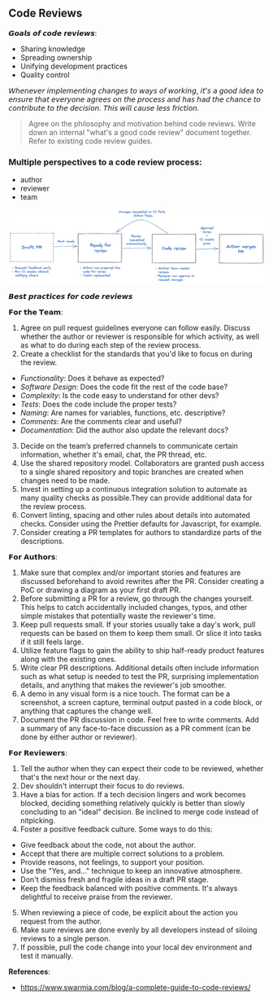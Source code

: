 ## Code Reviews


𝙂𝙤𝙖𝙡𝙨 𝙤𝙛 𝙘𝙤𝙙𝙚 𝙧𝙚𝙫𝙞𝙚𝙬𝙨:

* Sharing knowledge
* Spreading ownership
* Unifying development practices
* Quality control

𝘞𝘩𝘦𝘯𝘦𝘷𝘦𝘳 𝘪𝘮𝘱𝘭𝘦𝘮𝘦𝘯𝘵𝘪𝘯𝘨 𝘤𝘩𝘢𝘯𝘨𝘦𝘴 𝘵𝘰 𝘸𝘢𝘺𝘴 𝘰𝘧 𝘸𝘰𝘳𝘬𝘪𝘯𝘨, 𝘪𝘵'𝘴 𝘢 𝘨𝘰𝘰𝘥 𝘪𝘥𝘦𝘢 𝘵𝘰 𝘦𝘯𝘴𝘶𝘳𝘦 𝘵𝘩𝘢𝘵 𝘦𝘷𝘦𝘳𝘺𝘰𝘯𝘦 𝘢𝘨𝘳𝘦𝘦𝘴 𝘰𝘯 𝘵𝘩𝘦 𝘱𝘳𝘰𝘤𝘦𝘴𝘴 𝘢𝘯𝘥 𝘩𝘢𝘴 𝘩𝘢𝘥 𝘵𝘩𝘦 𝘤𝘩𝘢𝘯𝘤𝘦 𝘵𝘰 𝘤𝘰𝘯𝘵𝘳𝘪𝘣𝘶𝘵𝘦 𝘵𝘰 𝘵𝘩𝘦 𝘥𝘦𝘤𝘪𝘴𝘪𝘰𝘯. 𝘛𝘩𝘪𝘴 𝘸𝘪𝘭𝘭 𝘤𝘢𝘶𝘴𝘦 𝘭𝘦𝘴𝘴 𝘧𝘳𝘪𝘤𝘵𝘪𝘰𝘯.

> Agree on the philosophy and motivation behind code reviews.
> Write down an internal "what's a good code review" document together.
> Refer to existing code review guides.

### Multiple perspectives to a code review process:
* author
* reviewer
* team

![](code-review-process.jpeg)

𝘽𝙚𝙨𝙩 𝙥𝙧𝙖𝙘𝙩𝙞𝙘𝙚𝙨 𝙛𝙤𝙧 𝙘𝙤𝙙𝙚 𝙧𝙚𝙫𝙞𝙚𝙬𝙨

𝗙𝗼𝗿 𝘁𝗵𝗲 𝗧𝗲𝗮𝗺:
1. Agree on pull request guidelines everyone can follow easily. Discuss whether the author or reviewer is responsible for which activity, as well as what to do during each step of the review process.
2. Create a checklist for the standards that you'd like to focus on during the review.
* *Functionality*: Does it behave as expected?
* *Software Design*: Does the code fit the rest of the code base?
* *Complexity*: Is the code easy to understand for other devs?
* *Tests*: Does the code include the proper tests?
* *Naming*: Are names for variables, functions, etc. descriptive?
* *Comments*: Are the comments clear and useful?
* *Documentation*: Did the author also update the  relevant docs?
3. Decide on the team’s preferred channels to communicate certain information, whether it's email, chat, the PR thread, etc.
4. Use the shared repository model. Collaborators are granted push access to a single shared repository and topic branches are created when changes need to be made.
5. Invest in setting up a continuous integration  solution to automate as many quality checks as possible.They can provide additional data for the review process.
6. Convert linting, spacing and other rules about details into automated checks. Consider using the Prettier defaults for Javascript, for example.
7. Consider creating a PR templates for authors to standardize parts of the descriptions.

𝗙𝗼𝗿 𝗔𝘂𝘁𝗵𝗼𝗿𝘀: 
1. Make sure that complex and/or important stories and features are discussed beforehand to avoid rewrites after the PR. Consider creating a PoC or drawing a diagram as your first draft PR.
2. Before submitting a PR for a review, go through the changes yourself. This helps to catch accidentally included changes, typos, and other simple mistakes that potentially waste the reviewer's time.
3. Keep pull requests small. If your stories usually take a day's work, pull requests can be based on them to keep them small. Or slice it into tasks if it still feels large. 
4. Utilize feature flags to gain the ability to ship half-ready product features along with the existing ones.
5. Write clear PR descriptions. Additional details often include information such as what setup is needed to test the PR, surprising implementation details, and anything that makes the reviewer's job smoother.
6. A demo in any visual form is a nice touch. The format can be a screenshot, a screen capture, terminal output pasted in a code block, or anything that captures the change well. 
7. Document the PR discussion in code. Feel free to write comments. Add a summary of any face-to-face discussion as a PR comment (can be done by either author or reviewer). 

𝗙𝗼𝗿 𝗥𝗲𝘃𝗶𝗲𝘄𝗲𝗿𝘀:
1. Tell the author when they can expect their code to be reviewed, whether that's the next hour or the next day.
2. Dev shouldn't interrupt their focus to do reviews.
3. Have a bias for action. If a tech decision lingers and work becomes blocked, deciding something relatively quickly is better than slowly concluding to an "ideal" decision. Be inclined to merge code instead of nitpicking.
4. Foster a positive feedback culture. Some ways to do this:
  * Give feedback about the code, not about the author. 
  * Accept that there are multiple correct solutions to a problem.
  * Provide reasons, not feelings, to support your position.
  * Use the "Yes, and..." technique to keep an innovative atmosphere.
  * Don't dismiss fresh and fragile ideas in a draft PR stage.
  * Keep the feedback balanced with positive comments. It's always delightful to receive praise from the reviewer.
5. When reviewing a piece of code, be explicit about the action you request from the author.
6. Make sure reviews are done evenly by all developers instead of siloing reviews to a single person.
7. If possible, pull the code change into your local dev environment and test it manually. 


**References**:  
- https://www.swarmia.com/blog/a-complete-guide-to-code-reviews/



